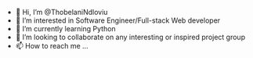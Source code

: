 - 👋 Hi, I’m @ThobelaniNdloviu
- 👀 I’m interested in Software Engineer/Full-stack Web developer
- 🌱 I’m currently learning Python
- 💞️ I’m looking to collaborate on any interesting or inspired project group
- 📫 How to reach me ...

<!---
ThobelaniNdloviu/ThobelaniNdloviu is a ✨ special ✨ repository because its `README.md` (this file) appears on your GitHub profile.
You can click the Preview link to take a look at your changes.
--->
